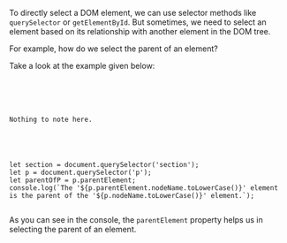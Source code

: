 To directly select a DOM element,
we can use selector methods like
`querySelector` or `getElementById`. But
sometimes, we need to select an element
based on its relationship with
another element in the DOM tree.

For example, how do we select the
parent of an element?

Take a look at the example given below:

<codeblock language="javascript" type="lesson">
<code>
<panel language="html">
<section>
    <p>Nothing to note here.</p>
</section>
</panel>
<panel language="javascript">
let section = document.querySelector('section');
let p = document.querySelector('p');
let parentOfP = p.parentElement;
console.log(`The '${p.parentElement.nodeName.toLowerCase()}' element is the parent of the '${p.nodeName.toLowerCase()}' element.`);
</panel>
</code>
</codeblock>

As you can see in the console,
the `parentElement` property helps
us in selecting the parent
of an element.